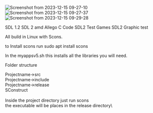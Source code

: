 ![Screenshot from 2023-12-15 09-27-10](https://github.com/rcman/SDL2_random/assets/13282955/f44f0806-6d65-4e5c-b055-1ef84bc05600)
![Screenshot from 2023-12-15 09-27-37](https://github.com/rcman/SDL2_random/assets/13282955/cc34b979-fc78-4173-94d8-c721cecdc5d6)
![Screenshot from 2023-12-15 09-29-28](https://github.com/rcman/SDL2_random/assets/13282955/53b8010a-1cb5-4e80-ab62-fcfd7a23d030)


SDL 1.2 SDL 2 amd Allego C Code
SDL2 Test Games
SDL2 Graphic test

All build in Linux with Scons. 

to Install scons run sudo apt install scons

In the myappsv5.sh this installs all the libraries you will need.

Folder structure

  Projectname->src\
  Projectname->include\
  Projectname->release\
  SConstruct\
\
  Inside the project directory just run scons\
  the executable will be places in the release directory\

  
